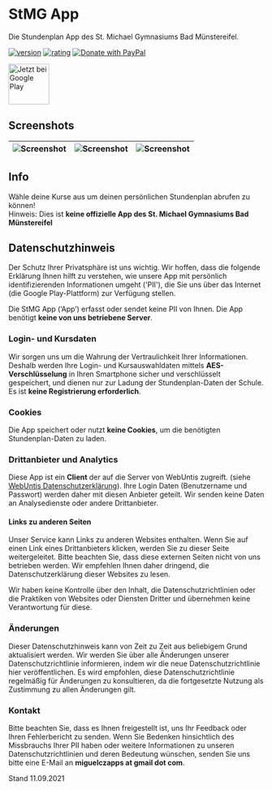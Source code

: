 # StMG App
Die Stundenplan App des St. Michael Gymnasiums Bad Münstereifel. 

<a href="https://play.google.com/store/apps/details?id=com.miguelcz.stmg_app"><img src="https://img.shields.io/badge/Version-1.0.2-green?style=for-the-badge" alt="version"></a>
<a href=""><img src="https://img.shields.io/badge/rating-5/5-green?style=for-the-badge" alt="rating"/></a>
<a href="https://www.paypal.com/donate?hosted_button_id=8WJ4EYNANKS3Q"><img src="https://img.shields.io/badge/Donate-PayPal-yellow?style=for-the-badge" alt="Donate with PayPal" /></a>

<a href="https://play.google.com/store/apps/details?id=com.miguelcz.stmg_app"><img alt="Jetzt bei Google Play" src="https://play.google.com/intl/en_us/badges/static/images/badges/de_badge_web_generic.png" height="80"/></a>

## Screenshots
| <img src="https://play-lh.googleusercontent.com/RgYFA_O-RFWkU2FeS4PnO9bNOobvbA-s88goJbutLJ_zkAJNXU5nLTBz30vgScmEJhI=w1920-h564" alt="Screenshot" /> | <img src="https://play-lh.googleusercontent.com/rDw1t6h037uKGXBpxqo-DQuWQ68_R4y2kOYGPrQflMIAtH4Bl7uAcNlA1UPhyZkOvOM=w1920-h564" alt="Screenshot" /> | <img src="https://play-lh.googleusercontent.com/K82TyKqVCa2f7zedTJOB_N9qBa8vOE82E401PUhRchsoE0XIs2vsY8vhXhMGUSpSPrSS=w1920-h564" alt="Screenshot" /> |
| --- | --- | --- |

## Info
Wähle deine Kurse aus um deinen persönlichen Stundenplan abrufen zu können!<br>
Hinweis: Dies ist **keine offizielle App des St. Michael Gymnasiums Bad Münstereifel**

## Datenschutzhinweis
Der Schutz Ihrer Privatsphäre ist uns wichtig. Wir hoffen, dass die folgende Erklärung Ihnen hilft zu verstehen, wie unsere App mit persönlich identifizierenden Informationen umgeht ('PII'), die Sie uns über das Internet (die Google Play-Plattform) zur Verfügung stellen.

Die StMG App (‘App’) erfasst oder sendet keine PII von Ihnen. Die App benötigt **keine von uns betriebene Server**.

### Login- und Kursdaten
Wir sorgen uns um die Wahrung der Vertraulichkeit Ihrer Informationen. Deshalb werden Ihre Login- und Kursauswahldaten mittels **AES-Verschlüsselung** in Ihren Smartphone sicher und verschlüsselt gespeichert, und dienen nur zur Ladung der Stundenplan-Daten der Schule.
Es ist **keine Registrierung erforderlich**.

### Cookies
Die App speichert oder nutzt **keine Cookies**, um die benötigten Stundenplan-Daten zu laden.

### Drittanbieter und Analytics
Diese App ist ein **Client** der auf die Server von WebUntis zugreift. (siehe [WebUntis Datenschutzerklärung](https://www.untis.at/datenschutz)). Ihre Login Daten (Benutzername und Passwort) werden daher mit diesen Anbieter geteilt. Wir senden keine Daten an Analysedienste oder andere Drittanbieter.

#### Links zu anderen Seiten
Unser Service kann Links zu anderen Websites enthalten.  Wenn Sie auf einen Link eines Drittanbieters klicken, werden Sie zu dieser Seite weitergeleitet.  Bitte beachten Sie, dass diese externen Seiten nicht von uns betrieben werden.  Wir empfehlen Ihnen daher dringend, die Datenschutzerklärung dieser Websites zu lesen.

Wir haben keine Kontrolle über den Inhalt, die Datenschutzrichtlinien oder die Praktiken von Websites oder Diensten Dritter und übernehmen keine Verantwortung für diese.


### Änderungen 
Dieser Datenschutzhinweis kann von Zeit zu Zeit aus beliebigem Grund aktualisiert werden. Wir werden Sie über alle Änderungen unserer Datenschutzrichtlinie informieren, indem wir die neue Datenschutzrichtlinie hier veröffentlichen. Es wird empfohlen, diese Datenschutzrichtlinie regelmäßig für Änderungen zu konsultieren, da die fortgesetzte Nutzung als Zustimmung zu allen Änderungen gilt. 

### Kontakt
Bitte beachten Sie, dass es Ihnen freigestellt ist, uns Ihr Feedback oder Ihren Fehlerbericht zu senden. Wenn Sie Bedenken hinsichtlich des Missbrauchs Ihrer PII haben oder weitere Informationen zu unseren Datenschutzrichtlinien und deren Bedeutung wünschen, senden Sie uns bitte eine E-Mail an **miguelczapps at gmail dot com**.

Stand 11.09.2021
